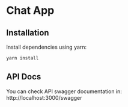 # Chat App

## Installation

Install dependencies using yarn:

```bash
yarn install
```

## API Docs

You can check API swagger documentation in: http://localhost:3000/swagger
